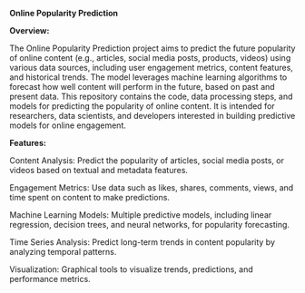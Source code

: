 **Online Popularity Prediction**

**Overview:**

The Online Popularity Prediction project aims to predict the future popularity of online content (e.g., articles, social media posts, products, videos) using various data sources, including user engagement metrics, content features, and historical trends. The model leverages machine learning algorithms to forecast how well content will perform in the future, based on past and present data.
This repository contains the code, data processing steps, and models for predicting the popularity of online content. It is intended for researchers, data scientists, and developers interested in building predictive models for online engagement.

**Features:**

Content Analysis: Predict the popularity of articles, social media posts, or videos based on textual and metadata features.

Engagement Metrics: Use data such as likes, shares, comments, views, and time spent on content to make predictions.

Machine Learning Models: Multiple predictive models, including linear regression, decision trees, and neural networks, for popularity forecasting.

Time Series Analysis: Predict long-term trends in content popularity by analyzing temporal patterns.

Visualization: Graphical tools to visualize trends, predictions, and performance metrics.
